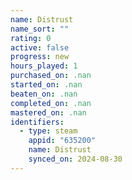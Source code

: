 ```yaml
---
name: Distrust
name_sort: ""
rating: 0
active: false
progress: new
hours_played: 1
purchased_on: .nan
started_on: .nan
beaten_on: .nan
completed_on: .nan
mastered_on: .nan
identifiers:
  - type: steam
    appid: "635200"
    name: Distrust
    synced_on: 2024-08-30
---
```

